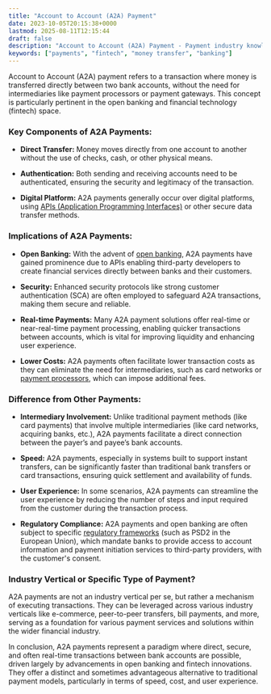```yaml
---
title: "Account to Account (A2A) Payment"
date: 2023-10-05T20:15:38+0000
lastmod: 2025-08-11T12:15:44
draft: false
description: "Account to Account (A2A) Payment - Payment industry knowledge and insights"
keywords: ["payments", "fintech", "money transfer", "banking"]
---
```


Account to Account (A2A) payment refers to a transaction where money is transferred directly between two bank accounts, without the need for intermediaries like payment processors or payment gateways. This concept is particularly pertinent in the open banking and financial technology (fintech) space.

### Key Components of A2A Payments:

- **Direct Transfer:** Money moves directly from one account to another without the use of checks, cash, or other physical means.

- **Authentication:** Both sending and receiving accounts need to be authenticated, ensuring the security and legitimacy of the transaction.

- **Digital Platform:** A2A payments generally occur over digital platforms, using [APIs (Application Programming Interfaces)](https://faisalkhanllc.xyz/resources/payments-wiki/a/application-programming-interface-api/) or other secure data transfer methods.

### Implications of A2A Payments:

- **Open Banking:** With the advent of [open banking](https://faisalkhanllc.xyz/resources/payments-wiki/o/open-banking/), A2A payments have gained prominence due to APIs enabling third-party developers to create financial services directly between banks and their customers.

- **Security:** Enhanced security protocols like strong customer authentication (SCA) are often employed to safeguard A2A transactions, making them secure and reliable.

- **Real-time Payments:** Many A2A payment solutions offer real-time or near-real-time payment processing, enabling quicker transactions between accounts, which is vital for improving liquidity and enhancing user experience.

- **Lower Costs:** A2A payments often facilitate lower transaction costs as they can eliminate the need for intermediaries, such as card networks or [payment processors](https://faisalkhanllc.xyz/resources/payments-wiki/p/payment-processor/), which can impose additional fees.

### Difference from Other Payments:

- **Intermediary Involvement:** Unlike traditional payment methods (like card payments) that involve multiple intermediaries (like card networks, acquiring banks, etc.), A2A payments facilitate a direct connection between the payer’s and payee’s bank accounts.

- **Speed:** A2A payments, especially in systems built to support instant transfers, can be significantly faster than traditional bank transfers or card transactions, ensuring quick settlement and availability of funds.

- **User Experience:** In some scenarios, A2A payments can streamline the user experience by reducing the number of steps and input required from the customer during the transaction process.

- **Regulatory Compliance:** A2A payments and open banking are often subject to specific [regulatory frameworks](https://faisalkhanllc.xyz/resources/payments-wiki/r/regulatory-enforcement/) (such as PSD2 in the European Union), which mandate banks to provide access to account information and payment initiation services to third-party providers, with the customer's consent.

### Industry Vertical or Specific Type of Payment?

A2A payments are not an industry vertical per se, but rather a mechanism of executing transactions. They can be leveraged across various industry verticals like e-commerce, peer-to-peer transfers, bill payments, and more, serving as a foundation for various payment services and solutions within the wider financial industry.

In conclusion, A2A payments represent a paradigm where direct, secure, and often real-time transactions between bank accounts are possible, driven largely by advancements in open banking and fintech innovations. They offer a distinct and sometimes advantageous alternative to traditional payment models, particularly in terms of speed, cost, and user experience.